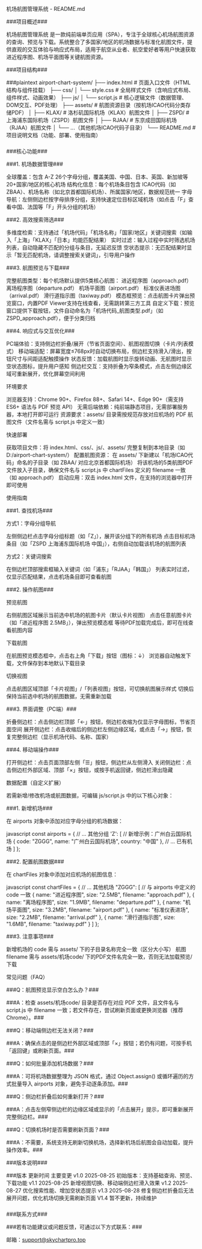 机场航图管理系统 - README.md

###项目概述###

机场航图管理系统 是一款纯前端单页应用（SPA），专注于全球核心机场航图资源的查询、预览与下载。系统整合了多国家/地区的机场数据与标准化航图文件，提供直观的交互体验与响应式布局，适用于航空从业者、航空爱好者等用户快速获取进近程序图、机场平面图等关键航图资源。

###项目结构###

###plaintext
airport-chart-system/
├── index.html # 页面入口文件（HTML结构与组件挂载）
├── css/
│   └── style.css # 全局样式文件（含响应式布局、组件样式、动画效果）
├── js/
│   └── script.js # 核心逻辑文件（数据管理、DOM交互、PDF处理）
├── assets/ # 航图资源目录（按机场ICAO代码分类存储PDF）
│   ├── KLAX/ # 洛杉矶国际机场（KLAX）航图文件
│   ├── ZSPD/ # 上海浦东国际机场（ZSPD）航图文件
│   ├── RJAA/ # 东京成田国际机场（RJAA）航图文件
│   └── ...（其他机场ICAO代码子目录）
└── README.md # 项目说明文档（功能、部署、使用指南）
###


###核心功能###

###1. 机场数据管理###

全球覆盖：包含 A-Z 26个字母分组，覆盖美国、中国、日本、英国、新加坡等20+国家/地区的核心机场
结构化信息：每个机场条目包含 ICAO代码（如 ZBAA）、机场名称（如北京首都国际机场）、所属国家/地区，数据规范统一
字母导航：左侧侧边栏按字母排序分组，支持快速定位目标区域机场（如点击「F」查看中国、法国等「F」开头分组的机场）

###2. 高效搜索筛选###

多维度检索：支持通过「机场代码」「机场名称」「国家/地区」关键词搜索（如输入「上海」「KLAX」「日本」均能匹配结果）
实时过滤：输入过程中实时筛选机场列表，自动隐藏不匹配的分组与条目，无延迟反馈
空状态提示：无匹配结果时显示「暂无匹配机场，请调整搜索关键词」，引导用户操作

###3. 航图预览与下载###

完整航图类型：每个机场默认提供5类核心航图：
进近程序图（approach.pdf）
离场程序图（departure.pdf）
机场平面图（airport.pdf）
标准仪表进场图（arrival.pdf）
滑行道指示图（taxiway.pdf）
模态框预览：点击航图卡片弹出预览窗口，内置PDF Viewer支持在线查看，无需跳转第三方工具
自定义下载：预览窗口提供下载按钮，文件自动命名为「机场代码_航图类型.pdf」（如 ZSPD_approach.pdf），便于分类归档

###4. 响应式与交互优化###

PC端体验：支持侧边栏折叠/展开（节省页面空间）、航图视图切换（卡片/列表模式）
移动端适配：屏幕宽度≤768px时自动切换布局，侧边栏支持滑入/滑出，按钮尺寸与间距适配触摸操作
状态反馈：加载航图时显示旋转动画、无航图时显示空状态图标，提升用户感知
侧边栏交互：支持折叠为窄条模式，点击左侧边缘区域可重新展开，优化屏幕空间利用

环境要求

浏览器支持：Chrome 90+、Firefox 88+、Safari 14+、Edge 90+（需支持 ES6+ 语法与 PDF 预览 API）
无需后端依赖：纯前端静态项目，无需部署服务器，本地打开即可运行
资源要求：assets/ 目录需按规范存放对应机场的 PDF 航图文件（文件名需与 script.js 中定义一致）

快速部署

获取项目文件：将 index.html、css/、js/、assets/ 完整复制到本地目录（如 D:/airport-chart-system/）
配置航图资源：
在 assets/ 下新建以「机场ICAO代码」命名的子目录（如 ZBAA/ 对应北京首都国际机场）
将该机场的5类航图PDF文件放入子目录，确保文件名与 script.js 中 chartFiles 定义的 filename 一致（如 approach.pdf）
启动应用：双击 index.html 文件，在支持的浏览器中打开即可使用

使用指南

###1. 查找机场###

方式1：字母分组导航

左侧侧边栏点击字母分组标题（如「Z」），展开该分组下的所有机场
点击目标机场条目（如「ZSPD 上海浦东国际机场 中国」），右侧自动加载该机场的航图列表

方式2：关键词搜索

在侧边栏顶部搜索框输入关键词（如「浦东」「RJAA」「韩国」）
列表实时过滤，仅显示匹配结果，点击机场条目即可查看航图

###2. 操作航图###

预览航图

右侧航图区域展示当前选中机场的航图卡片（默认卡片视图）
点击任意航图卡片（如「进近程序图 2.5MB」），弹出预览模态框
等待PDF加载完成后，即可在线查看航图内容

下载航图

在航图预览模态框中，点击右上角「下载」按钮（图标：↓）
浏览器自动触发下载，文件保存到本地默认下载目录

切换视图

点击航图区域顶部「卡片视图」/「列表视图」按钮，可切换航图展示样式
切换后保持当前选中机场的航图数据，无需重新加载

###3. 界面调整（PC端）###

折叠侧边栏：点击侧边栏顶部「←」按钮，侧边栏收缩为仅显示字母图标，节省页面空间
展开侧边栏：点击收缩后的侧边栏左侧边缘区域，或点击「→」按钮，恢复完整侧边栏（显示机场代码、名称、国家）

###4. 移动端操作###

打开侧边栏：点击页面顶部左侧「☰」按钮，侧边栏从左侧滑入
关闭侧边栏：点击侧边栏外部区域、顶部「×」按钮，或按手机返回键，侧边栏滑出隐藏

数据配置（自定义扩展）

若需新增/修改机场或航图数据，可编辑 js/script.js 中的以下核心对象：

###1. 新增机场###

在 airports 对象中添加对应字母分组的机场数据：

javascript
const airports = {
  // ... 其他分组
  'Z': [
    // 新增示例：广州白云国际机场
    { code: "ZGGG", name: "广州白云国际机场", country: "中国" },
    // ... 已有机场
  ]
};


###2. 配置航图数据###

在 chartFiles 对象中添加对应机场的航图信息：

javascript
const chartFiles = {
  // ... 其他机场
  "ZGGG": [ // 与 airports 中定义的 code 一致
    { name: "进近程序图", size: "2.5MB", filename: "approach.pdf" },
    { name: "离场程序图", size: "1.9MB", filename: "departure.pdf" },
    { name: "机场平面图", size: "3.2MB", filename: "airport.pdf" },
    { name: "标准仪表进场", size: "2.2MB", filename: "arrival.pdf" },
    { name: "滑行道指示图", size: "1.6MB", filename: "taxiway.pdf" }
  ]
};


###3. 注意事项###

新增机场的 code 需与 assets/ 下的子目录名称完全一致（区分大小写）
航图 filename 需与 assets/机场code/ 下的PDF文件名完全一致，否则无法加载预览/下载

常见问题（FAQ）

###Q：航图预览显示空白怎么办？###

###A：检查 assets/机场code/ 目录是否存在对应 PDF 文件，且文件名与 script.js 中 filename 一致；若文件存在，尝试刷新页面或更换浏览器（推荐 Chrome）。###

###Q：移动端侧边栏无法关闭？###

###A：确保点击的是侧边栏外部区域或顶部「×」按钮；若仍有问题，可按手机「返回键」或刷新页面。###

###Q：如何批量添加机场数据？###

###A：可将机场数据整理为 JSON 格式，通过 Object.assign() 或循环遍历的方式批量导入 airports 对象，避免手动逐条添加。###

###Q：侧边栏折叠后如何重新打开？###

###A：点击左侧窄侧边栏的边缘区域或显示的「点击展开」提示，即可重新展开完整侧边栏。###

###Q：切换机场时是否需要刷新页面？###

###A：不需要，系统支持无刷新切换机场，选择新机场后航图会自动加载，提升操作效率。###

###版本说明###

###版本	更新时间	主要变更
v1.0	2025-08-25	初始版本：支持基础查询、预览、下载功能
v1.1	2025-08-25	新增视图切换、移动端侧边栏滑入效果
v1.2	2025-08-27	优化搜索性能、增加空状态提示
v1.3	2025-08-28	修复侧边栏折叠后无法展开问题，优化机场切换无需刷新页面
V1.4  暂不更新，持续维护
###

###联系方式###

###若有功能建议或问题反馈，可通过以下方式联系：###

邮箱：support@skychartpro.top
